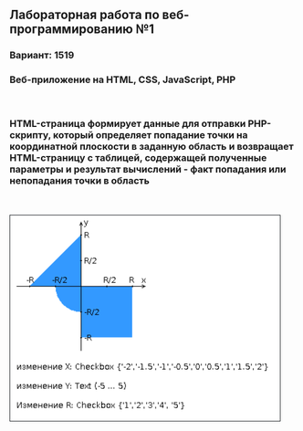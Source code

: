 ## Лабораторная работа по веб-программированию №1
### Вариант: 1519
### Веб-приложение на HTML, CSS, JavaScript, PHP
<br />

### HTML-страница формирует данные для отправки PHP-скрипту, который определяет попадание точки на координатной плоскости в заданную область и возвращает HTML-страницу с таблицей, содержащей полученные параметры и результат вычислений - факт попадания или непопадания точки в область  
<br />

![](img/areas.png)